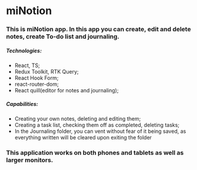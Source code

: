 # miNotion

### This is miNotion app. In this app you can create, edit and delete notes, create To-do list and journaling.

##### Technologies:

- React, TS;
- Redux Toolkit, RTK Query;
- React Hook Form;
- react-router-dom;
- React quill(editor for notes and journaling);

##### Capabilities:

- Creating your own notes, deleting and editing them;
- Creating a task list, checking them off as completed, deleting tasks;
-  In the Journaling folder, you can vent without fear of it being saved, as everything written will be cleared upon exiting the folder

### This application works on both phones and tablets as well as larger monitors.
